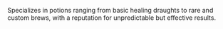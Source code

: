 Specializes in potions ranging from basic healing draughts to rare and custom brews, with a reputation for unpredictable but effective results.